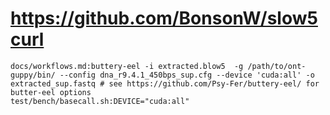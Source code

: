 # https://github.com/BonsonW/slow5curl

```console
docs/workflows.md:buttery-eel -i extracted.blow5  -g /path/to/ont-guppy/bin/ --config dna_r9.4.1_450bps_sup.cfg --device 'cuda:all' -o extracted_sup.fastq # see https://github.com/Psy-Fer/buttery-eel/ for butter-eel options
test/bench/basecall.sh:DEVICE="cuda:all"

```
